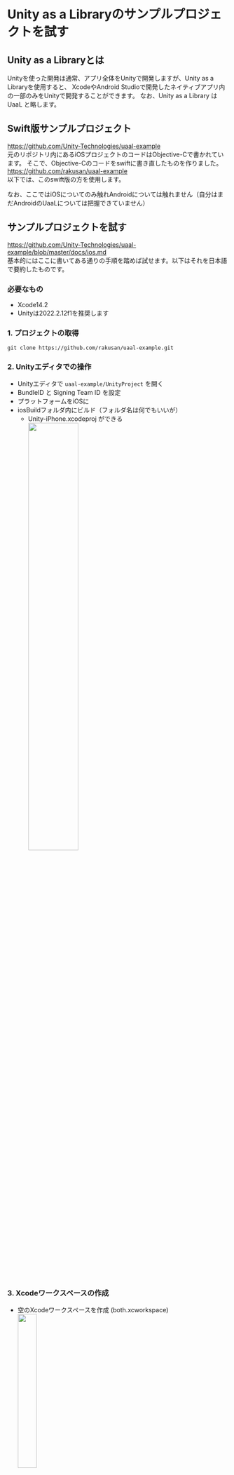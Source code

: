 # Unity as a Libraryのサンプルプロジェクトを試す

## Unity as a Libraryとは
Unityを使った開発は通常、アプリ全体をUnityで開発しますが、Unity as a Libraryを使用すると、
XcodeやAndroid Studioで開発したネイティブアプリ内の一部のみをUnityで開発することができます。
なお、Unity as a Library は UaaL と略します。

## Swift版サンプルプロジェクト
https://github.com/Unity-Technologies/uaal-example  
元のリポジトリ内にあるiOSプロジェクトのコードはObjective-Cで書かれています。
そこで、Objective-Cのコードをswiftに書き直したものを作りました。  
https://github.com/rakusan/uaal-example  
以下では、このswift版の方を使用します。

なお、ここではiOSについてのみ触れAndroidについては触れません（自分はまだAndroidのUaaLについては把握できていません）

## サンプルプロジェクトを試す
https://github.com/Unity-Technologies/uaal-example/blob/master/docs/ios.md  
基本的にはここに書いてある通りの手順を踏めば試せます。以下はそれを日本語で要約したものです。

### 必要なもの
- Xcode14.2
- Unityは2022.2.12f1を推奨します


### 1. プロジェクトの取得
```git clone https://github.com/rakusan/uaal-example.git```

### 2. Unityエディタでの操作
- Unityエディタで ```uaal-example/UnityProject``` を開く
- BundleID と Signing Team ID を設定
- プラットフォームをiOSに
- iosBuildフォルダ内にビルド（フォルダ名は何でもいいが）
  - Unity-iPhone.xcodeproj ができる
<br><img src="images/iosBuild.png" width="50%">

### 3. Xcodeワークスペースの作成
- 空のXcodeワークスペースを作成 (both.xcworkspace)
<br><img src="images/workspace1.png" width="30%">
- NativeiOSApp.xcodeproj と Unity-iPhone.xcodeproj をワークスペースに追加
<br><img src="images/workspace2.png" width="30%">

### 4. UnityFramework.framework を追加
- NativeiOSApp を選択
- Generalタブの ```Frameworks, Libraries, and Embedded Content``` に ```Unity-iPhone/UnityFramework.framework``` を追加
- Build Phasesの ```Link Binary With Libraries``` から ```UnityFramework.framework``` を削除

### 5. NativeCallProxy.h をパブリックにする
- ```Unity-iPhone/Libraries/Plugins/iOS/NativeCallProxy.h``` を選択
- Target Membership で UnityFramework を有効にし、Public に設定
<br><img src="images/NativeCallProxy1.png" width="30%">　　　<img src="images/NativeCallProxy2.png" width="30%">

### 6. Dataフォルダの Target Membership を UnityFramework に変更
- ```Unity-iPhone/Data``` を選択
- Target Membership を UnityFramework に変更
<br><img src="images/Data1.png" width="30%">　　　<img src="images/Data2.png" width="30%">

## ビルド
NativeiOSApp scheme を選んで実行


## 実行時の画面の説明

### 初期画面
<img src="images/screenshot1.jpeg" width="30%">  
これは次のSwiftコード（NativeiOSApp.viewDidLoad）で動いているUIです。  
<img src="images/NativeiOSApp_viewDidLoad.png" width="70%">

### initボタンを押すとUnityが起動
<img src="images/screenshot2.jpeg" width="30%">  

- 背景と豆腐、黒地に白文字のボタンはUnity側で出している
- 緑・黄・赤のボタンはSwift側で出している

### その他のボタン
- ```Show Main```でUnityを非表示に → ```Show Unity```でUnityを表示
- ```Unload```でUnityをアンロード → 再度```init```でUnityを起動（初期状態から）
- ```Send Msg```でSwift側からUnity側にメッセージを送信
- ```Show Main with Color```でUnity側からSwift側にメッセージを送信
- ```Quit```Unityを完全に終了。以降、再度```init```は不可
